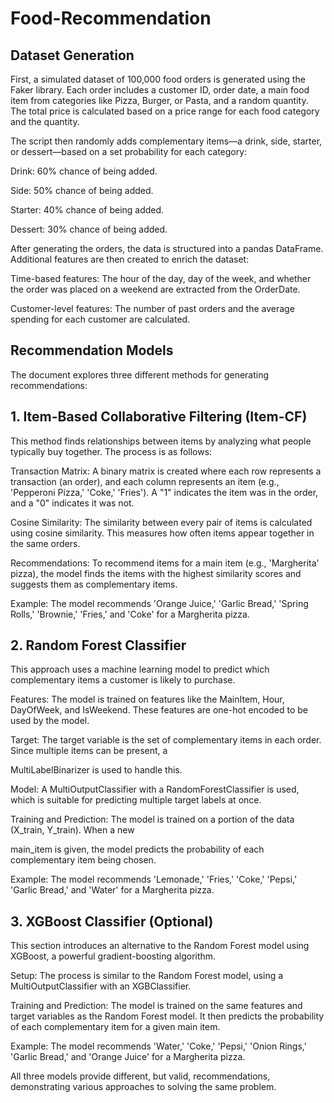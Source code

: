 # Food-Recommendation

## Dataset Generation
First, a simulated dataset of 100,000 food orders is generated using the Faker library. Each order includes a customer ID, order date, a main food item from categories like Pizza, Burger, or Pasta, and a random quantity. The total price is calculated based on a price range for each food category and the quantity.

The script then randomly adds complementary items—a drink, side, starter, or dessert—based on a set probability for each category:

Drink: 60% chance of being added.

Side: 50% chance of being added.

Starter: 40% chance of being added.

Dessert: 30% chance of being added.

After generating the orders, the data is structured into a pandas DataFrame. Additional features are then created to enrich the dataset:

Time-based features: The hour of the day, day of the week, and whether the order was placed on a weekend are extracted from the OrderDate.

Customer-level features: The number of past orders and the average spending for each customer are calculated.

## Recommendation Models
The document explores three different methods for generating recommendations:

## 1. Item-Based Collaborative Filtering (Item-CF) 
This method finds relationships between items by analyzing what people typically buy together. The process is as follows:

Transaction Matrix: A binary matrix is created where each row represents a transaction (an order), and each column represents an item (e.g., 'Pepperoni Pizza,' 'Coke,' 'Fries'). A "1" indicates the item was in the order, and a "0" indicates it was not.

Cosine Similarity: The similarity between every pair of items is calculated using cosine similarity. This measures how often items appear together in the same orders.


Recommendations: To recommend items for a main item (e.g., 'Margherita' pizza), the model finds the items with the highest similarity scores and suggests them as complementary items.



Example: The model recommends 'Orange Juice,' 'Garlic Bread,' 'Spring Rolls,' 'Brownie,' 'Fries,' and 'Coke' for a Margherita pizza.

## 2. Random Forest Classifier 
This approach uses a machine learning model to predict which complementary items a customer is likely to purchase.


Features: The model is trained on features like the MainItem, Hour, DayOfWeek, and IsWeekend. These features are one-hot encoded to be used by the model.


Target: The target variable is the set of complementary items in each order. Since multiple items can be present, a 

MultiLabelBinarizer is used to handle this.


Model: A MultiOutputClassifier with a RandomForestClassifier is used, which is suitable for predicting multiple target labels at once.


Training and Prediction: The model is trained on a portion of the data (X_train, Y_train). When a new 


main_item is given, the model predicts the probability of each complementary item being chosen.

Example: The model recommends 'Lemonade,' 'Fries,' 'Coke,' 'Pepsi,' 'Garlic Bread,' and 'Water' for a Margherita pizza.

## 3. XGBoost Classifier (Optional) 
This section introduces an alternative to the Random Forest model using XGBoost, a powerful gradient-boosting algorithm.


Setup: The process is similar to the Random Forest model, using a MultiOutputClassifier with an XGBClassifier.


Training and Prediction: The model is trained on the same features and target variables as the Random Forest model. It then predicts the probability of each complementary item for a given main item.


Example: The model recommends 'Water,' 'Coke,' 'Pepsi,' 'Onion Rings,' 'Garlic Bread,' and 'Orange Juice' for a Margherita pizza.

All three models provide different, but valid, recommendations, demonstrating various approaches to solving the same problem.
